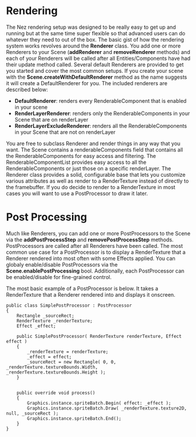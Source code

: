 Rendering
==========

The Nez rendering setup was designed to be really easy to get up and running but at the same time super flexible so that advanced users can do whatever they need to out of the box. The basic gist of how the rendering system works revolves around the **Renderer** class. You add one or more Renderers to your Scene (**addRenderer** and **removeRenderer** methods) and each of your Renderers will be called after all Entities/Components have had their update method called. Several default Renderers are provided to get you started and cover the most common setups. If you create your scene with the **Scene.createWithDefaultRenderer** method as the name suggests it will create a DefaultRenderer for you. The included renderers are described below:

- **DefaultRenderer**: renders every RenderableComponent that is enabled in your scene
- **RenderLayerRenderer**: renders only the RenderableComponents in your Scene that are on renderLayer
- **RenderLayerExcludeRenderer**: renders all the RenderableComponents in your Scene that are not on renderLayer

You are free to subclass Renderer and render things in any way that you want. The Scene contains a renderableComponents field that contains all the RenderableComponents for easy access and filtering. The RenderableComponentList provides easy access to all the RenderableComponents or just those on a specific renderLayer. The Renderer class provides a solid, configurable base that lets you customize various attributes as well as render to a RenderTexture instead of directly to the framebuffer. If you do decide to render to a RenderTexture in most cases you will want to use a PostProcessor to draw it later.


Post Processing
==========

Much like Renderers, you can add one or more PostProcessors to the Scene via the **addPostProcessStep** and **removePostProcessStep** methods. PostProcessors are called after all Renderers have been called. The most common use case for a PostProcessor is to display a RenderTexture that a Renderer rendered into most often with some Effects applied. You can globaly enable/disable PostProcessors via the **Scene.enablePostProcessing** bool. Additionally, each PostProcessor can be enabled/disable for fine-grained control.

The most basic example of a PostProcessor is below. It takes a RenderTexture that a Renderer rendered into and displays it onscreen.

```
public class SimplePostProcessor : PostProcessor
{
	Rectangle _sourceRect;
	RenderTexture _renderTexture;
	Effect _effect;

	public SimplePostProcessor( RenderTexture renderTexture, Effect effect )
	{
		_renderTexture = renderTexture;
		_effect = effect;
		_sourceRect = new Rectangle( 0, 0, _renderTexture.textureBounds.Width, _renderTexture.textureBounds.Height );
	}


	public override void process()
	{
		Graphics.instance.spriteBatch.Begin( effect: _effect );
		Graphics.instance.spriteBatch.Draw( _renderTexture.texture2D, null, _sourceRect );
		Graphics.instance.spriteBatch.End();
	}
}
```